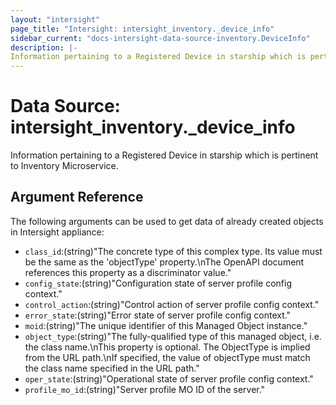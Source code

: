 ```yaml
---
layout: "intersight"
page_title: "Intersight: intersight_inventory._device_info"
sidebar_current: "docs-intersight-data-source-inventory.DeviceInfo"
description: |-
Information pertaining to a Registered Device in starship which is pertinent to Inventory Microservice.
---
```


# Data Source: intersight_inventory._device_info
Information pertaining to a Registered Device in starship which is pertinent to Inventory Microservice.
## Argument Reference
The following arguments can be used to get data of already created objects in Intersight appliance:
* `class_id`:(string)"The concrete type of this complex type. Its value must be the same as the 'objectType' property.\nThe OpenAPI document references this property as a discriminator value."
* `config_state`:(string)"Configuration state of server profile config context."
* `control_action`:(string)"Control action of server profile config context."
* `error_state`:(string)"Error state of server profile config context."
* `moid`:(string)"The unique identifier of this Managed Object instance."
* `object_type`:(string)"The fully-qualified type of this managed object, i.e. the class name.\nThis property is optional. The ObjectType is implied from the URL path.\nIf specified, the value of objectType must match the class name specified in the URL path."
* `oper_state`:(string)"Operational state of server profile config context."
* `profile_mo_id`:(string)"Server profile MO ID of the server."
